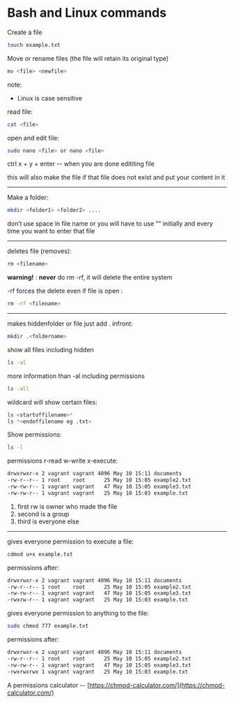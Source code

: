 # Bash and Linux commands

Create a file
```bash
touch example.txt
```
Move or rename files (the file will retain its original type)
```bash
mv <file> <newfile>
```
note:
- Linux is case sensitive 

read file:
```bash
cat <file>
```
open and edit file:
```bash
sudo nano <file> or nano <file>
```
ctrl x + y + enter -- when you are done edititing file

this will also make the file if that file does not exist and put your content in it

----------------------------------------------------------------
Make a folder:
```bash
mkdir <folder1> <folder2> ....
```
don’t use space in file name or you will have to use “” initially and every time you want to enter that file

---
deletes file (removes):
```bash
rm <filename>
```


**warning!** : **never** do rm -rf, it will delete the entire system 

-rf forces the delete even if file is open :
```bash
rm -rf <filename>
```


---
makes hiddenfolder or file just add . infront:
```bash
mkdir .<foldername>
```


show all files including hidden 
```bash
ls -al
```


more information than -al including permissions
```bash
ls -all
```

wildcard will show certain files:
```bash
ls <startoffilename>*
ls *<endoffilename eg .txt>
```
Show permissions:
```bash
ls -l 
```
permissions r-read w-write x-execute:




```bash
drwxrwxr-x 2 vagrant vagrant 4096 May 10 15:11 documents
-rw-r--r-- 1 root    root      25 May 10 15:05 example2.txt
-rw-rw-r-- 1 vagrant vagrant   47 May 10 15:05 example3.txt
-rw-rw-r-- 1 vagrant vagrant   25 May 10 15:03 example.txt
```
1. first rw is owner who made the file
2. second is a group 
3. third is everyone else
---
gives everyone permission to execute a file:
```bash
cdmod u+x example.txt
```
permissions after:
```bash
drwxrwxr-x 2 vagrant vagrant 4096 May 10 15:11 documents
-rw-r--r-- 1 root    root      25 May 10 15:05 example2.txt
-rw-rw-r-- 1 vagrant vagrant   47 May 10 15:05 example3.txt
-rwxrw-r-- 1 vagrant vagrant   25 May 10 15:03 example.txt
```

gives everyone permission to anything to the file:
```bash
sudo chmod 777 example.txt
```
permissions after:
```bash
drwxrwxr-x 2 vagrant vagrant 4096 May 10 15:11 documents
-rw-r--r-- 1 root    root      25 May 10 15:05 example2.txt
-rw-rw-r-- 1 vagrant vagrant   47 May 10 15:05 example3.txt
-rwxrwxrwx 1 vagrant vagrant   25 May 10 15:03 example.txt
```



A permissions calculator -- [https://chmod-calculator.com/](https://chmod-calculator.com/)